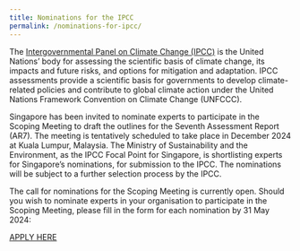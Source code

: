 ```yaml
---
title: Nominations for the IPCC
permalink: /nominations-for-ipcc/
---
```


The [Intergovernmental Panel on Climate Change (IPCC)](https://www.ipcc.ch/) is the United Nations’ body for assessing the scientific basis of climate change, its impacts and future risks, and options for mitigation and adaptation.  IPCC assessments provide a scientific basis for governments to develop climate-related policies and contribute to global climate action under the United Nations Framework Convention on Climate Change (UNFCCC).

Singapore has been invited to nominate experts to participate in the Scoping Meeting to draft the outlines for the Seventh Assessment Report (AR7). The meeting is tentatively scheduled to take place in December 2024 at Kuala Lumpur, Malaysia. The Ministry of Sustainability and the Environment, as the IPCC Focal Point for Singapore, is shortlisting experts for Singapore’s nominations, for submission to the IPCC. 
The nominations will be subject to a further selection process by the IPCC.

The call for nominations for the Scoping Meeting is currently open. Should you wish to nominate experts in your organisation to participate in the Scoping Meeting, please fill in the form for each nomination by 31 May 2024:

<a class="button_david" href="https://go.gov.sg/ipcc-ar7-scoping-meeting-sg-nominations">APPLY HERE</a></center>

